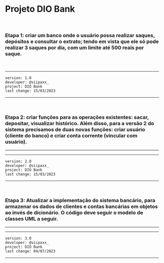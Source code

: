 # Projeto DIO Bank

<br>

### Etapa 1: criar um banco onde o usuário possa realizar saques, depósitos e consultar o extrato; tendo em vista que ele só pode realizar 3 saques por dia, com um limite até 500 reais por saque.

<br>

---
    version: 1.0
    developer: @viipaxx_
    project: DIO Bank
    last change: 15/03/2023
---

<br>

### Etapa 2: criar funções para as operações existentes: sacar, depositar, visualizar histórico. Além disso, para a versão 2 do sistema precisamos de duas novas funções: criar usuário (cliente do banco) e criar conta corrente (vincular com usuário).
---

---
    version: 2.0
    developer: @viipaxx_
    project: DIO Bank
    last change: 15/03/2023
---

<br>

### Etapa 3: Atualizar a implementação do sistema bancário, para armazenar os dados de clientes e contas bancárias em objetos ao invés de dicionário. O código deve seguir o modelo de classes UML a seguir.
---

---
    version: 3.0
    developer: @viipaxx_
    project: DIO Bank
    last change: 04/07/2023
---